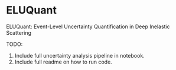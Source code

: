 # ELUQuant
 ELUQuant: Event-Level Uncertainty Quantification in Deep Inelastic Scattering

TODO: 
1. Include full uncertainty analysis pipeline in notebook.
2. Include full readme on how to run code.
